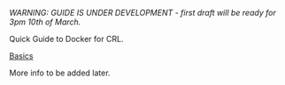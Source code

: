 *WARNING: GUIDE IS UNDER DEVELOPMENT - first draft will be ready for 3pm 10th of March.*

Quick Guide to Docker for CRL. 

[Basics](https://github.com/sergeicu/docker_intro/blob/main/basics.md)


More info to be added later. 
